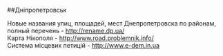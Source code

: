 ##Дніпропетровськ

Новые названия улиц, площадей, мест Днепропетровска по районам, полный перечень - http://rename.dp.ua/  
Карта Нікополя - http://www.road.problemnik.info/  
Система місцевих петицій - http://www.e-dem.in.ua

